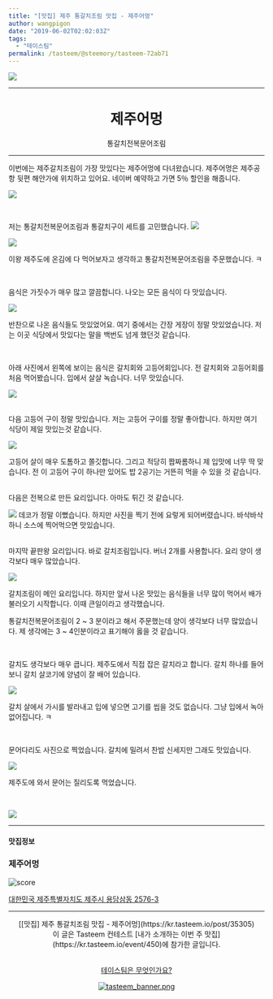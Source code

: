 ```yaml
---
title: "[맛집] 제주 통갈치조림 맛집 - 제주어멍"
author: wangpigon
date: "2019-06-02T02:02:03Z"
tags:
  - "테이스팀"
permalink: /tasteem/@steemory/tasteem-72ab71
---
```

![](https://static.tasteem.io/uploads/4928/post/35305/content_a937420b-2e81-4955-ad39-8ca7f1a12422.jpeg)
<br/>
<hr><center><h1>제주어멍</h1>통갈치전복문어조림</center><hr>



이번에는 제주갈치조림이 가장 맛있다는 제주어멍에 다녀왔습니다. 제주어멍은 제주공항 뒷편 해안가에 위치하고 있어요. 네이버 예약하고 가면 5％ 할인을 해줍니다. 

![](https://static.tasteem.io/uploads/image/image/178721/4c28d287-446a-43fd-a946-d41bb6da2e1f.jpeg)

<br>

저는 통갈치전복문어조림과 통갈치구이 세트를 고민했습니다. 
![](https://static.tasteem.io/uploads/image/image/178723/4c28d287-446a-43fd-a946-d41bb6da2e1f.jpeg)

![](https://static.tasteem.io/uploads/image/image/178724/4c28d287-446a-43fd-a946-d41bb6da2e1f.jpeg)

이왕 제주도에 온김에 다 먹어보자고 생각하고 통갈치전복문어조림을 주문했습니다. ㅋ

<br>

음식은 가짓수가 매우 많고 깔끔합니다. 나오는 모든 음식이 다 맛있습니다. 

![](https://static.tasteem.io/uploads/image/image/178725/4c28d287-446a-43fd-a946-d41bb6da2e1f.jpeg)

반찬으로 나온 음식들도 맛있었어요. 여기 중에서는 간장 게장이 정말 맛있었습니다. 저는 이곳 식당에서 맛있다는 말을 백번도 넘게 했던것 같습니다.

<br>

아래 사진에서 왼쪽에 보이는 음식은 갈치회와 고등어회입니다. 전 갈치회와 고등어회를 처음 먹어봤습니다. 입에서 살살 녹습니다. 너무 맛있습니다.

![](https://static.tasteem.io/uploads/image/image/178727/4c28d287-446a-43fd-a946-d41bb6da2e1f.jpeg)

<br>
다음 고등어 구이 정말 맛있습니다. 저는 고등어 구이를 정말 좋아합니다. 하지만 여기 식당이 제일 맛있는것 같습니다.

![](https://static.tasteem.io/uploads/image/image/178728/4c28d287-446a-43fd-a946-d41bb6da2e1f.jpeg)

고등어 살이 매우 도톰하고 쫄깃합니다. 그리고 적당히 짭짜롬하니 제 입맛에 너무 딱 맞습니다. 전 이 고등어 구이 하나만 있어도 밥 2공기는 거뜬히 먹을 수 있을 것 같습니다.

<br>
다음은 전복으로 만든 요리입니다. 아마도 튀긴 것 같습니다.

![](https://static.tasteem.io/uploads/image/image/178729/4c28d287-446a-43fd-a946-d41bb6da2e1f.jpeg)
데코가 정말 이뻤습니다. 하지만 사진을 찍기 전에 요렇게 되어버렸습니다. 바삭바삭하니 소스에 찍어먹으면 맛있습니다.

<br>마지막 끝판왕 요리입니다. 바로 갈치조림입니다. 버너 2개를 사용합니다. 요리 양이 생각보다 매우 많았습니다.

![](https://static.tasteem.io/uploads/image/image/178730/4c28d287-446a-43fd-a946-d41bb6da2e1f.jpeg)

갈치조림이 메인 요리입니다. 하지만 앞서 나온 맛있는 음식들을 너무 많이 먹어서 배가 불러오기 시작합니다. 이때 큰일이라고 생각했습니다.

통갈치전복문어조림이 2 ~ 3 분이라고 해서 주문했는데 양이 생각보다 너무 많았습니다. 제 생각에는 3 ~ 4인분이라고 표기해야 옳을 것 같습니다.

<br>

갈치도 생각보다 매우 큽니다. 제주도에서 직접 잡은 갈치라고 합니다. 갈치 하나를 들어보니 갈치 살코기에 양념이 잘 배어 있습니다. 

![](https://static.tasteem.io/uploads/image/image/178731/4c28d287-446a-43fd-a946-d41bb6da2e1f.jpeg)

갈치 살에서 가시를 발라내고 입에 넣으면 고기를 씹을 것도 없습니다. 그냥 입에서 녹아 없어집니다. ㅋ

<br>

문어다리도 사진으로 찍었습니다. 갈치에 밀려서 찬밥 신세지만 그래도 맛있습니다. 

![](https://static.tasteem.io/uploads/image/image/178732/4c28d287-446a-43fd-a946-d41bb6da2e1f.jpeg)

제주도에 와서 문어는 질리도록 먹었습니다.

<br>

![](https://static.tasteem.io/uploads/image/image/178736/4c28d287-446a-43fd-a946-d41bb6da2e1f.jpeg)



---------------------
#### 맛집정보
### 제주어멍
![score](https://static.tasteem.io/images/steem/1Crowns.png)

[대한민국 제주특별자치도 제주시 용담삼동 2576-3](https://kr.tasteem.io/post/35305#map)

-----------------------------------------
<center>[[맛집] 제주 통갈치조림 맛집 - 제주어멍](https://kr.tasteem.io/post/35305)
<br/>이 글은 Tasteem 컨테스트
 [내가 소개하는  이번 주 맛집](https://kr.tasteem.io/event/450)에 참가한 글입니다.

<br/>[테이스팀은 무엇인가요?](https://kr.tasteem.io/about)

[![tasteem_banner.png](https://static.tasteem.io/images/tasteem_banner_v3.png)](https://kr.tasteem.io)</center>